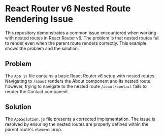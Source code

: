 # React Router v6 Nested Route Rendering Issue

This repository demonstrates a common issue encountered when working with nested routes in React Router v6.  The problem is that nested routes fail to render even when the parent route renders correctly.  This example shows the problem and the solution.

## Problem

The `App.js` file contains a basic React Router v6 setup with nested routes.  Navigating to `/about` renders the About component and its nested route; however, trying to navigate to the nested route `/about/contact` fails to render the Contact component. 

## Solution

The `AppSolution.js` file presents a corrected implementation.  The issue is resolved by ensuring the nested routes are properly defined within the parent route's `element` prop.